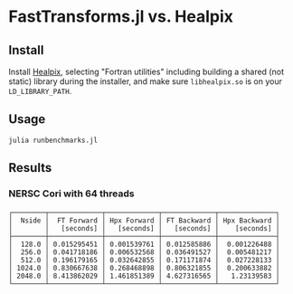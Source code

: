 # FastTransforms.jl vs. Healpix

## Install

Install [Healpix](https://sourceforge.net/projects/healpix/), selecting "Fortran utilities" including building a shared (not static) library during the installer, and make sure `libhealpix.so` is on your `LD_LIBRARY_PATH`. 

## Usage

```
julia runbenchmarks.jl
```

## Results

### NERSC Cori with 64 threads

```
┌────────┬─────────────┬─────────────┬─────────────┬──────────────┐
│  Nside │  FT Forward │ Hpx Forward │ FT Backward │ Hpx Backward │
│        │   [seconds] │   [seconds] │   [seconds] │    [seconds] │
├────────┼─────────────┼─────────────┼─────────────┼──────────────┤
│  128.0 │ 0.015295451 │ 0.001539761 │ 0.012585886 │  0.001226488 │
│  256.0 │ 0.041718186 │ 0.006532568 │ 0.036491527 │  0.005481217 │
│  512.0 │ 0.196179165 │ 0.032642855 │ 0.171171874 │  0.027228133 │
│ 1024.0 │ 0.830667638 │ 0.268468898 │ 0.806321855 │  0.200633882 │
│ 2048.0 │ 8.413862029 │ 1.461851389 │ 4.627316565 │   1.23139583 │
└────────┴─────────────┴─────────────┴─────────────┴──────────────┘
```